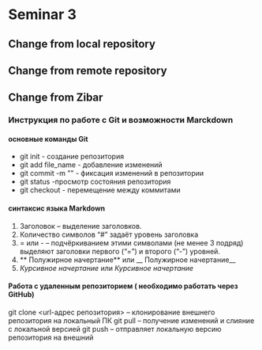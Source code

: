 # Seminar 3

## Change from local repository

## Change from remote repository

## Change from Zibar 

### Инструкция по работе с Git и возможности Marckdown
#### основные команды Git 
* git init - создание репозитория
* git add file_name - добавление изменений 
* git commit  -m "" - фиксация изменений в репозитории
* git status -просмотр состояния репозитория
* git checkout - перемещение между коммитами
#### синтаксис языка Markdown 
1. Заголовок – выделение заголовков.
 2. Количество символов “#” задаёт уровень заголовка
3. = или - – подчёркиванием этими символами (не менее 3 подряд) выделяют заголовки первого (“=”) и второго (“-”) уровней.
4. ** Полужирное начертание** или __ Полужирное начертание__
5. *Курсивное начертание* или _Курсивное начертание_
#### Работа с удаленным репозиторием ( необходимо работать через GitHub) 
 git clone <url-адрес репозитория> – клонирование внешнего репозитория на
локальный ПК
 git pull – получение изменений и слияние с локальной версией
 git push – отправляет локальную версию репозитория на внешний
